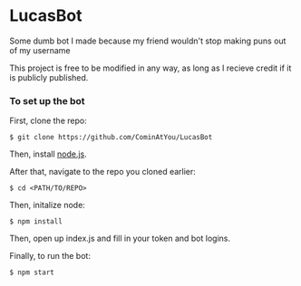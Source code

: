 # LucasBot
Some dumb bot I made because my friend wouldn't stop making puns out of my username

This project is free to be modified in any way, as long as I recieve credit if it is publicly published.

### To set up the bot
First, clone the repo:


`$ git clone https://github.com/CominAtYou/LucasBot`


Then, install [node.js](https://nodejs.org).


After that, navigate to the repo you cloned earlier:


`$ cd <PATH/TO/REPO>`


Then, initalize node:


`$ npm install`


Then, open up index.js and fill in your token and bot logins.


Finally, to run the bot:


`$ npm start`
